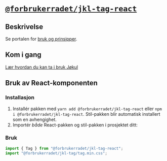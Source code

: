 # [`@forbrukerradet/jkl-tag-react`](https://jokul.fremtind.no/komponenter/tag)

## Beskrivelse

Se portalen for [bruk og prinsipper](https://jokul.fremtind.no/komponenter/tag).

## Kom i gang

[Lær hvordan du kan ta i bruk Jøkul](https://jokul.fremtind.no/developer/getting-started/)

## Bruk av React-komponenten

### Installasjon

1. Installér pakken med `yarn add @forbrukerradet/jkl-tag-react` eller `npm i @forbrukerradet/jkl-tag-react`. Stil-pakken blir automatisk installert som en avhengighet.
2. Importér _både_ React-pakken og stil-pakken i prosjektet ditt:

### Bruk

```js
import { Tag } from "@forbrukerradet/jkl-tag-react";
import "@forbrukerradet/jkl-tag/tag.min.css";
```

